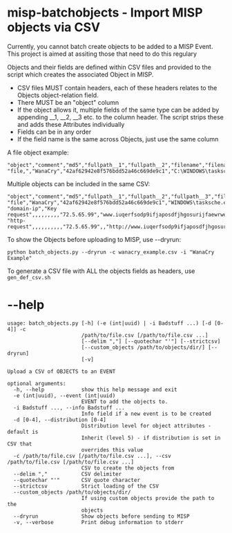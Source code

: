 # misp-batchobjects - Import MISP objects via CSV

Currently, you cannot batch create objects to be added to a MISP Event. This project is aimed at assiting those that need to do this regulary

Objects and their fields are defined within CSV files and provided to the script which creates the associated Object in MISP.

* CSV files MUST contain headers, each of these headers relates to the Objects object-relation field.
* There MUST be an "object" column
* If the object allows it, multiple fields of the same type can be added by appending __1, __2, __3 etc. to the column header. The script strips these and adds these Attributes individually
* Fields can be in any order
* If the field name is the same across Objects, just use the same column

A file object example:
```
"object","comment","md5","fullpath__1","fullpath__2","filename","filename__2345"
"file,","WanaCry","42af62942e8f576bdd52a46c669de9c1","C:\WINDOWS\tasksche.exe","C:\WINDOWS\qeriuwjhrf","tasksche.exe","qeriuwjhrf"
```
Multiple objects can be included in the same CSV:
```
"object","comment","md5","fullpath__1","fullpath__2","fullpath__3","filename","filename__2","filename__3","ssdeep","ip","domain","url","method","name"
"file","WanaCry","42af62942e8f576bdd52a46c669de9c1","WINDOWS\tasksche.exe","WINDOWS\qeriuwjhrf","WINDOWS\mssecsvr.exe","tasksche.exe","qeriuwjhrf","mssecsvr.exe","24576:QbLguri2QhfdmMSirYbcMNgef0QeQjG/D3k:Qn3QqMSPbcBVQej/",,,,,
"domain-ip","Key request",,,,,,,,,"72.5.65.99","www.iuqerfsodp9ifjaposdfjhgosurijfaewrwergwff.com",,,
"http-request",,,,,,,,,,"72.5.65.99",,"http://www.iuqerfsodp9ifjaposdfjhgosurijfaewrwergwff.com/","GET",
```

To show the Objects before uploading to MISP, use --dryrun:

```python batch_objects.py --dryrun -c wanacry_example.csv -i "WanaCry Example"```

To generate a CSV file with ALL the objects fields as headers, use ``` 	gen_def_csv.sh```

# --help
```
usage: batch_objects.py [-h] (-e (int|uuid) | -i Badstuff ...) [-d [0-4]] -c
                        /path/to/file.csv [/path/to/file.csv ...]
                        [--delim ","] [--quotechar "'"] [--strictcsv]
                        [--custom_objects /path/to/objects/dir/] [--dryrun]
                        [-v]

Upload a CSV of OBJECTS to an EVENT

optional arguments:
  -h, --help            show this help message and exit
  -e (int|uuid), --event (int|uuid)
                        EVENT to add the objects to.
  -i Badstuff ..., --info Badstuff ...
                        Info field if a new event is to be created
  -d [0-4], --distribution [0-4]
                        Distribution level for object attributes - default is
                        Inherit (level 5) - if distribution is set in CSV that
                        overrides this value
  -c /path/to/file.csv [/path/to/file.csv ...], --csv /path/to/file.csv [/path/to/file.csv ...]
                        CSV to create the objects from
  --delim ","           CSV delimiter
  --quotechar "'"       CSV quote character
  --strictcsv           Strict loading of the CSV
  --custom_objects /path/to/objects/dir/
                        If using custom objects provide the path to the
                        objects
  --dryrun              Show objects before sending to MISP
  -v, --verbose         Print debug information to stderr
```

